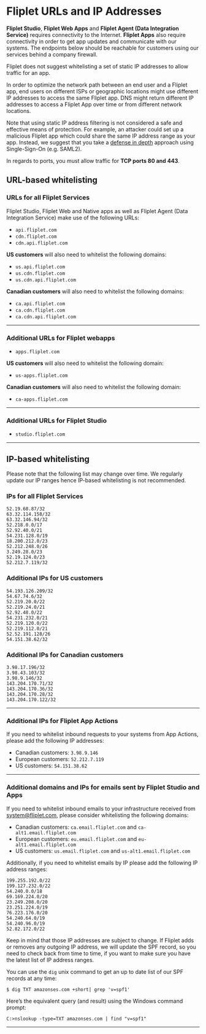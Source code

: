 # Fliplet URLs and IP Addresses

**Fliplet Studio**, **Fliplet Web Apps** and **Fliplet Agent (Data Integration Service)** requires connectivity to the Internet. **Fliplet Apps** also require connectivity in order to get app updates and communicate with our systems. The endpoints below should be reachable for customers using our services behind a company firewall.

<p class="quote">Fliplet does not suggest whitelisting a set of static IP addresses to allow traffic for an app.</p>

In order to optimize the network path between an end user and a Fliplet app, end users on different ISPs or geographic locations might use different IP addresses to access the same Fliplet app. DNS might return different IP addresses to access a Fliplet App over time or from different network locations.

Note that using static IP address filtering is not considered a safe and effective means of protection. For example, an attacker could set up a malicious Fliplet app which could share the same IP address range as your app. Instead, we suggest that you take a [defense in depth](https://en.wikipedia.org/wiki/Defense_in_depth_(computing)) approach using Single-Sign-On (e.g. SAML2).

In regards to ports, you must allow traffic for **TCP ports 80 and 443**.

## URL-based whitelisting

### URLs for all Fliplet Services

Fliplet Studio, Fliplet Web and Native apps as well as Fliplet Agent (Data Integration Service) make use of the following URLs:

- `api.fliplet.com`
- `cdn.fliplet.com`
- `cdn.api.fliplet.com`

**US customers** will also need to whitelist the following domains:

- `us.api.fliplet.com`
- `us.cdn.fliplet.com`
- `us.cdn.api.fliplet.com`

**Canadian customers** will also need to whitelist the following domains:

- `ca.api.fliplet.com`
- `ca.cdn.fliplet.com`
- `ca.cdn.api.fliplet.com`

---

### Additional URLs for Fliplet webapps

- `apps.fliplet.com`

**US customers** will also need to whitelist the following domain:

- `us-apps.fliplet.com`

**Canadian customers** will also need to whitelist the following domain:

- `ca-apps.fliplet.com`

---

### Additional URLs for Fliplet Studio

- `studio.fliplet.com`

---

## IP-based whitelisting

Please note that the following list may change over time. We regularly update our IP ranges hence IP-based whitelisting is not recommended.

### IPs for all Fliplet Services

```
52.19.68.87/32
63.32.114.158/32
63.32.146.94/32
52.218.0.0/17
52.92.40.0/21
54.231.128.0/19
18.200.212.0/23
52.212.248.0/26
3.249.28.0/23
52.19.124.0/23
52.212.7.119/32
```

### Additional IPs for US customers

```
54.193.126.209/32
54.67.74.6/32
52.219.20.0/22
52.219.24.0/21
52.92.48.0/22
54.231.232.0/21
52.219.120.0/22
52.219.112.0/21
52.52.191.128/26
54.151.38.62/32
```


### Additional IPs for Canadian customers

```
3.98.17.196/32
3.98.43.103/32
3.98.9.146/32
143.204.170.71/32
143.204.170.36/32
143.204.170.28/32
143.204.170.122/32
```

---

### Additional IPs for Fliplet App Actions

If you need to whitelist inbound requests to your systems from App Actions, please add the following IP addresses:

- Canadian customers: `3.98.9.146`
- European customers: `52.212.7.119`
- US customers: `54.151.38.62`

---

### Additional domains and IPs for emails sent by Fliplet Studio and Apps

If you need to whitelist inbound emails to your infrastructure received from system@fliplet.com, please consider whitelisting the following domains:

- Canadian customers: `ca.email.fliplet.com` and `ca-alt1.email.fliplet.com`
- European customers: `eu.email.fliplet.com` and `eu-alt1.email.fliplet.com`
- US customers: `us.email.fliplet.com` and `us-alt1.email.fliplet.com`

Additionally, if you need to whitelist emails by IP please add the following IP address ranges:

```
199.255.192.0/22
199.127.232.0/22
54.240.0.0/18
69.169.224.0/20
23.249.208.0/20
23.251.224.0/19
76.223.176.0/20
54.240.64.0/19
54.240.96.0/19
52.82.172.0/22
```

Keep in mind that those IP addresses are subject to change. If Fliplet adds or removes any outgoing IP address, we will update the SPF record, so you need to check back from time to time, if you want to make sure you have the latest list of IP address ranges.

You can use the `dig` unix command to get an up to date list of our SPF records at any time:

```
$ dig TXT amazonses.com +short| grep 'v=spf1'
```

Here’s the equivalent query (and result) using the Windows command prompt:

```
C:>nslookup -type=TXT amazonses.com | find "v=spf1"
```

---